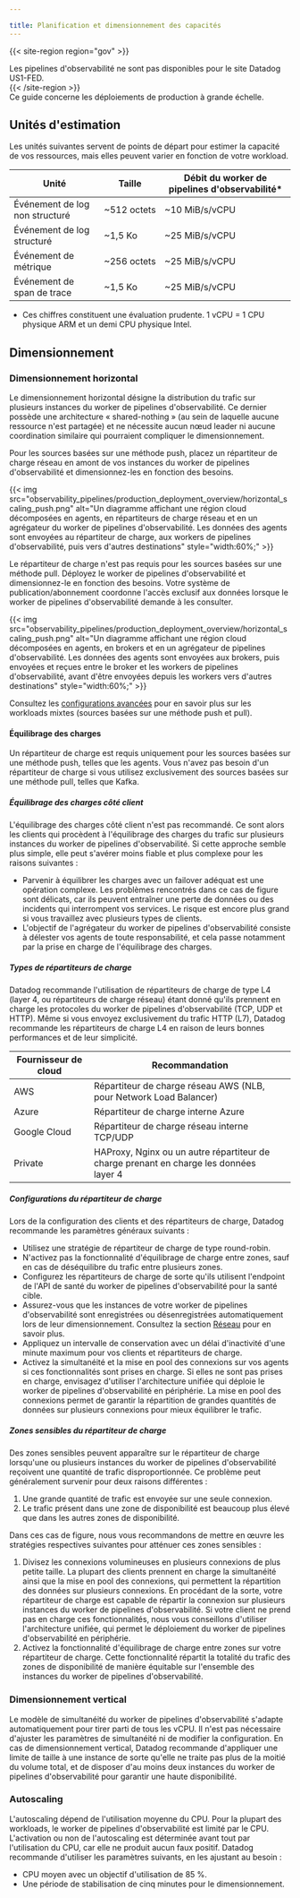 ```yaml
---

title: Planification et dimensionnement des capacités
---
```


{{< site-region region="gov" >}}
<div class="alert alert-warning">Les pipelines d'observabilité ne sont pas disponibles pour le site Datadog US1-FED.</div>
{{< /site-region >}}

<div class="alert alert-info">
Ce guide concerne les déploiements de production à grande échelle.
</div>

## Unités d'estimation

Les unités suivantes servent de points de départ pour estimer la capacité de vos ressources, mais elles peuvent varier en fonction de votre workload.

| Unité                  | Taille      | Débit du worker de pipelines d'observabilité*|
| ----------------------| --------- | ----------------------------------------- |
| Événement de log non structuré| ~512 octets| ~10 MiB/s/vCPU                            |
| Événement de log structuré  | ~1,5 Ko   | ~25 MiB/s/vCPU                            |
| Événement de métrique          | ~256 octets| ~25 MiB/s/vCPU                            |
| Événement de span de trace      | ~1,5 Ko   | ~25 MiB/s/vCPU                            |

* Ces chiffres constituent une évaluation prudente. 1 vCPU = 1 CPU physique ARM et un demi CPU physique Intel.

## Dimensionnement

### Dimensionnement horizontal

Le dimensionnement horizontal désigne la distribution du trafic sur plusieurs instances du worker de pipelines d'observabilité. Ce dernier possède une architecture « shared-nothing » (au sein de laquelle aucune ressource n'est partagée) et ne nécessite aucun nœud leader ni aucune coordination similaire qui pourraient compliquer le dimensionnement.

Pour les sources basées sur une méthode push, placez un répartiteur de charge réseau en amont de vos instances du worker de pipelines d'observabilité et dimensionnez-les en fonction des besoins.

{{< img src="observability_pipelines/production_deployment_overview/horizontal_scaling_push.png" alt="Un diagramme affichant une région cloud décomposées en agents, en répartiteurs de charge réseau et en un agrégateur du worker de pipelines d'observabilité. Les données des agents sont envoyées au répartiteur de charge, aux workers de pipelines d'observabilité, puis vers d'autres destinations" style="width:60%;" >}}

Le répartiteur de charge n'est pas requis pour les sources basées sur une méthode pull. Déployez le worker de pipelines d'observabilité et dimensionnez-le en fonction des besoins. Votre système de publication/abonnement coordonne l'accès exclusif aux données lorsque le worker de pipelines d'observabilité demande à les consulter.

{{< img src="observability_pipelines/production_deployment_overview/horizontal_scaling_push.png" alt="Un diagramme affichant une région cloud décomposées en agents, en brokers et en un agrégateur de pipelines d'observabilité. Les données des agents sont envoyées aux brokers, puis envoyées et reçues entre le broker et les workers de pipelines d'observabilité, avant d'être envoyées depuis les workers vers d'autres destinations" style="width:60%;" >}}

Consultez les [configurations avancées][1] pour en savoir plus sur les workloads mixtes (sources basées sur une méthode push et pull).

#### Équilibrage des charges

Un répartiteur de charge est requis uniquement pour les sources basées sur une méthode push, telles que les agents. Vous n'avez pas besoin d'un répartiteur de charge si vous utilisez exclusivement des sources basées sur une méthode pull, telles que Kafka.

##### Équilibrage des charges côté client

L'équilibrage des charges côté client n'est pas recommandé. Ce sont alors les clients qui procèdent à l'équilibrage des charges du trafic sur plusieurs instances du worker de pipelines d'observabilité. Si cette approche semble plus simple, elle peut s'avérer moins fiable et plus complexe pour les raisons suivantes :

- Parvenir à équilibrer les charges avec un failover adéquat est une opération complexe. Les problèmes rencontrés dans ce cas de figure sont délicats, car ils peuvent entraîner une perte de données ou des incidents qui interrompent vos services. Le risque est encore plus grand si vous travaillez avec plusieurs types de clients.
- L'objectif de l'agrégateur du worker de pipelines d'observabilité consiste à délester vos agents de toute responsabilité, et cela passe notamment par la prise en charge de l'équilibrage des charges.

##### Types de répartiteurs de charge

Datadog recommande l'utilisation de répartiteurs de charge de type L4 (layer 4, ou répartiteurs de charge réseau) étant donné qu'ils prennent en charge les protocoles du worker de pipelines d'observabilité (TCP, UDP et HTTP). Même si vous envoyez exclusivement du trafic HTTP (L7), Datadog recommande les répartiteurs de charge L4 en raison de leurs bonnes performances et de leur simplicité.

| Fournisseur de cloud| Recommandation                                                |
| ------------- | --------------------------------------------------------------|
| AWS           | Répartiteur de charge réseau AWS (NLB, pour Network Load Balancer)                               |
| Azure         | Répartiteur de charge interne Azure                                  |
| Google Cloud  | Répartiteur de charge réseau interne TCP/UDP                        |
| Private       | HAProxy, Nginx ou un autre répartiteur de charge prenant en charge les données layer 4 |

##### Configurations du répartiteur de charge

Lors de la configuration des clients et des répartiteurs de charge, Datadog recommande les paramètres généraux suivants :

- Utilisez une stratégie de répartiteur de charge de type round-robin.
- N'activez pas la fonctionnalité d'équilibrage de charge entre zones, sauf en cas de déséquilibre du trafic entre plusieurs zones.
- Configurez les répartiteurs de charge de sorte qu'ils utilisent l'endpoint de l'API de santé du worker de pipelines d'observabilité pour la santé cible.
- Assurez-vous que les instances de votre worker de pipelines d'observabilité sont enregistrées ou désenregistrées automatiquement lors de leur dimensionnement. Consultez la section [Réseau][2] pour en savoir plus.
- Appliquez un intervalle de conservation avec un délai d'inactivité d'une minute maximum pour vos clients et répartiteurs de charge.
- Activez la simultanéité et la mise en pool des connexions sur vos agents si ces fonctionnalités sont prises en charge. Si elles ne sont pas prises en charge, envisagez d'utiliser l'architecture unifiée qui déploie le worker de pipelines d'observabilité en périphérie. La mise en pool des connexions permet de garantir la répartition de grandes quantités de données sur plusieurs connexions pour mieux équilibrer le trafic.

##### Zones sensibles du répartiteur de charge

Des zones sensibles peuvent apparaître sur le répartiteur de charge lorsqu'une ou plusieurs instances du worker de pipelines d'observabilité reçoivent une quantité de trafic disproportionnée. Ce problème peut généralement survenir pour deux raisons différentes :

1. Une grande quantité de trafic est envoyée sur une seule connexion.
2. Le trafic présent dans une zone de disponibilité est beaucoup plus élevé que dans les autres zones de disponibilité.

Dans ces cas de figure, nous vous recommandons de mettre en œuvre les stratégies respectives suivantes pour atténuer ces zones sensibles :

1. Divisez les connexions volumineuses en plusieurs connexions de plus petite taille. La plupart des clients prennent en charge la simultanéité ainsi que la mise en pool des connexions, qui permettent la répartition des données sur plusieurs connexions. En procédant de la sorte, votre répartiteur de charge est capable de répartir la connexion sur plusieurs instances du worker de pipelines d'observabilité. Si votre client ne prend pas en charge ces fonctionnalités, nous vous conseillons d'utiliser l'architecture unifiée, qui permet le déploiement du worker de pipelines d'observabilité en périphérie.
2. Activez la fonctionnalité d'équilibrage de charge entre zones sur votre répartiteur de charge. Cette fonctionnalité répartit la totalité du trafic des zones de disponibilité de manière équitable sur l'ensemble des instances du worker de pipelines d'observabilité.

### Dimensionnement vertical

Le modèle de simultanéité du worker de pipelines d'observabilité s'adapte automatiquement pour tirer parti de tous les vCPU. Il n'est pas nécessaire d'ajuster les paramètres de simultanéité ni de modifier la configuration. En cas de dimensionnement vertical, Datadog recommande d'appliquer une limite de taille à une instance de sorte qu'elle ne traite pas plus de la moitié du volume total, et de disposer d'au moins deux instances du worker de pipelines d'observabilité pour garantir une haute disponibilité.

### Autoscaling

L'autoscaling dépend de l'utilisation moyenne du CPU. Pour la plupart des workloads, le worker de pipelines d'observabilité est limité par le CPU. L'activation ou non de l'autoscaling est déterminée avant tout par l'utilisation du CPU, car elle ne produit aucun faux positif. Datadog recommande d'utiliser les paramètres suivants, en les ajustant au besoin :

- CPU moyen avec un objectif d'utilisation de 85 %.
- Une période de stabilisation de cinq minutes pour le dimensionnement.

[1]: /fr/observability_pipelines/architecture/advanced_configurations
[2]: /fr/observability_pipelines/architecture/networking
